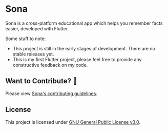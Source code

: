 # Sona

Sona is a cross-platform educational app which helps you remember facts easier, developed with Flutter.

Some stuff to note:
 - This project is still in the early stages of development. There are no stable releases yet.
 - This is my first Flutter project, please feel free to provide any constructive feedback on my code.

## Want to Contribute? 🤝

Please view [Sona's contributing guidelines](CONTRIBUTING.md).

## License

This project is licensed under [GNU General Public License v3.0](LICENSE).
